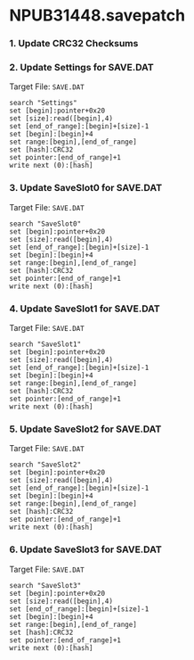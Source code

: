 # NPUB31448.savepatch

### 1.  Update CRC32 Checksums
### 2. Update Settings for SAVE.DAT

Target File: `SAVE.DAT`

```
search "Settings"
set [begin]:pointer+0x20
set [size]:read([begin],4)
set [end_of_range]:[begin]+[size]-1
set [begin]:[begin]+4
set range:[begin],[end_of_range]
set [hash]:CRC32
set pointer:[end_of_range]+1
write next (0):[hash]
```

### 3. Update SaveSlot0 for SAVE.DAT

Target File: `SAVE.DAT`

```
search "SaveSlot0"
set [begin]:pointer+0x20
set [size]:read([begin],4)
set [end_of_range]:[begin]+[size]-1
set [begin]:[begin]+4
set range:[begin],[end_of_range]
set [hash]:CRC32
set pointer:[end_of_range]+1
write next (0):[hash]
```

### 4. Update SaveSlot1 for SAVE.DAT

Target File: `SAVE.DAT`

```
search "SaveSlot1"
set [begin]:pointer+0x20
set [size]:read([begin],4)
set [end_of_range]:[begin]+[size]-1
set [begin]:[begin]+4
set range:[begin],[end_of_range]
set [hash]:CRC32
set pointer:[end_of_range]+1
write next (0):[hash]
```

### 5. Update SaveSlot2 for SAVE.DAT

Target File: `SAVE.DAT`

```
search "SaveSlot2"
set [begin]:pointer+0x20
set [size]:read([begin],4)
set [end_of_range]:[begin]+[size]-1
set [begin]:[begin]+4
set range:[begin],[end_of_range]
set [hash]:CRC32
set pointer:[end_of_range]+1
write next (0):[hash]
```

### 6. Update SaveSlot3 for SAVE.DAT

Target File: `SAVE.DAT`

```
search "SaveSlot3"
set [begin]:pointer+0x20
set [size]:read([begin],4)
set [end_of_range]:[begin]+[size]-1
set [begin]:[begin]+4
set range:[begin],[end_of_range]
set [hash]:CRC32
set pointer:[end_of_range]+1
write next (0):[hash]
```

